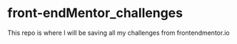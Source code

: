# front-endMentor_challenges
This repo is where I will be saving all my challenges from frontendmentor.io
